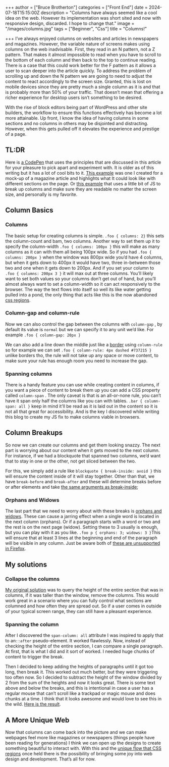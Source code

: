+++
author = ["Bruce Brotherton"]
categories = ["Front End"]
date = 2024-07-18T15:15:00Z
description = "Columns have always seemed like a cool idea on the web. However its implementation was short sited and now with responsive design, discarded. I hope to change that."
image = "/images/columns.jpg"
tags = ["Beginner", "Css"]
title = "Columns!"

+++
I’ve always enjoyed columns on websites and articles in newspapers and magazines. However, the variable nature of screens makes using columns on the web inadvisable. First, they read in an N pattern, not a Z pattern. That makes it almost impossible to read when you have to scroll to the bottom of each column and then back to the top to continue reading. There is a case that this could work better for the F pattern as it allows a user to scan deeper into the article quickly. To address the problem of scrolling up and down the N pattern we are going to need to adjust the content to react accordingly to the screen size. Granted, this is lost on mobile devices since they are pretty much a single column as it is and that is probably more than 50% of your traffic. That doesn’t mean that offering a richer experience for desktop users isn’t something to be desired. 

With the rise of block editors being part of WordPress and other site builders, the workflow to ensure this functions effectively has become a lot more attainable. Up front, I know the idea of having columns in some sections and no columns in others may be disjointed and distracting. However, when this gets pulled off it elevates the experience and prestige of a page. 

## TL:DR

Here is [a CodePen](https://codepen.io/brucebrotherton/full/yEGozE) that uses the principles that are discussed in this article for your pleasure to pick apart and experiment with. It is older as of this writing but it has a lot of cool bits to it. [This example](https://codepen.io/brucebrotherton/pen/zLowXR/68d0d3bc11301c1666db6296a6d51cf7) was one I created for a mock-up of a magazine article and highlights what It could look like with different sections on the page. Or [this example](https://codepen.io/brucebrotherton/pen/vYwMRxo) that uses a little bit of JS to break up columns and make sure they are readable no matter the screen size, and personally is my favorite.

## Column Basics

### Columns

The basic setup for creating columns is simple. `.foo { columns: 2}` this sets the column-count and bam, two columns. Another way to set them up it to specify the column-width `.foo { columns: 100px }` this will make as many columns as it can with them all being 100px wide. So if you had `.foo { columns: 200px }` when the window was 800px wide you’d have 4 columns, but when it gets down to 400px it would have two, three in-between those two and one when it gets down to 200px. And if you set your column to `.foo { columns: 200px 3 }` it will max out at three columns.  You’ll likely want to set both values so your columns don’t get out of hand, but you’ll almost always want to set a column-width so it can act responsively to the browser. The way the text flows into itself so well its like water getting pulled into a pond, the only thing that acts like this is the now abandoned [css regions](https://www.brucebrotherton.com/blog/css-regions/).

### Column-gap and column-rule

Now we can also control the gap between the columns with `column-gap` , by default its value is `normal` but we can specify it to any unit we’d like. For example `.foo { column-gap: 20px }`

We can also add a line down the middle just like a [border](https://www.brucebrotherton.com/blog/box-model-borders/) using `column-rule` so for example we can set `.foo { column-rule: 4px dashed #737215 }` unlike borders tho, the rule will not take up any space or move content, to make sure your rule has enough room you need to increase the gap.

### Spanning columns

There is a handy feature you can use while creating content in columns, if you want a piece of content to break them up you can add a CSS property called `column-span` . The only caveat is that is an all-or-none rule, you can’t have it span only half the columns like you can with tables. `.bar { column-span: all }` keep in mind it’ll be read as it is laid out in the content so it is not all that great for accessibility. And is the key I discovered while writing this blog to create my JS fix to make columns viable in browsers.

## Column Breakups

So now we can create our columns and get them looking snazzy. The next part is worrying about our content when it gets moved to the next column. For instance, if we had a blockquote that spanned two columns, we’d want that to stay in one or the other, not get sliced between the two. 

For this, we simply add a rule like `blockquote { break-inside: avoid }` this will ensure the content inside of it will stay together. Other than that, we have `break-before` and `break-after` and these will determine breaks before or after elements and take [the same arguments as break-inside](https://developer.mozilla.org/en-US/docs/Web/CSS/CSS_multicol_layout/Handling_content_breaks_in_multicol_layout);

### Orphans and Widows

The last part that we need to worry about with these breaks is [orphans and widows](https://designshack.net/articles/typography/widow-typography/). These can cause a jarring effect when a single word is located in the next column (orphans). Or if a paragraph starts with a word or two and the rest is on the next page (widow). Setting these to 3 usually is enough, but you can play with it as you like. `.foo p { orphans: 3; widows: 3 }`This will ensure that at least 3 lines at the beginning and end of the paragraph will be visible in any column.  Just be aware both of [these are unsupported in Firefox](https://caniuse.com/?search=orphans).

## My solutions

### Collapse the columns

[My original solution](https://codepen.io/brucebrotherton/pen/yEGozE) was to query the height of the entire section that was in columns, if it was taller than the window, remove the columns. This would work great in a scenario where you can fully control what sections are columned and how often they are spread out. So if a user comes in outside of your typical screen range, they can still have a pleasant experience. 

### Spanning the column

After I discovered the `span-column: all` attribute I was inspired to apply that to an`::after` pseudo-element. It worked flawlessly. Now, instead of checking the height of the entire section, I can compare a single paragraph. At first, that is what I did and it sort of worked. I needed huge chunks of content to trigger the break.

Then I decided to keep adding the heights of paragraphs until it got too long, then break it. This worked out much better, but they were triggering too often now. So I decided to subtract the height of the window divided by 2 from the sum of the heights and now it looks great. There is some text above and below the breaks, and this is intentional in case a user has a regular mouse that can’t scroll like a trackpad or magic mouse and does chunks at a time. I think that it looks awesome and would love to see this in the wild. [Here is the result](https://codepen.io/brucebrotherton/pen/vYwMRxo). 

## A More Unique Web

Now that columns can come back into the picture and we can make webpages feel more like magazines or newspapers (things people have been reading for generations) I think we can open up the designs to create something beautiful to interact with. With this and the [unique flow that CSS regions](https://www.brucebrotherton.com/blog/css-regions/) once held there is the possibility of bringing some joy into web design and development. That’s all for now.